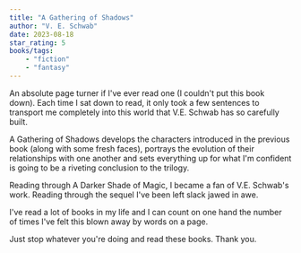 ```yaml
---
title: "A Gathering of Shadows"
author: "V. E. Schwab"
date: 2023-08-18
star_rating: 5
books/tags:
    - "fiction"
    - "fantasy"
---
```

An absolute page turner if I've ever read one (I couldn't put this book down). Each time I sat down to read, it only took a few sentences to transport me completely into this world that V.E. Schwab has so carefully built.

A Gathering of Shadows develops the characters introduced in the previous book (along with some fresh faces), portrays the evolution of their relationships with one another and sets everything up for what I'm confident is going to be a riveting conclusion to the trilogy.

Reading through A Darker Shade of Magic, I became a fan of V.E. Schwab's work. Reading through the sequel I've been left slack jawed in awe.

I've read a lot of books in my life and I can count on one hand the number of times I've felt this blown away by words on a page.

Just stop whatever you're doing and read these books. Thank you.